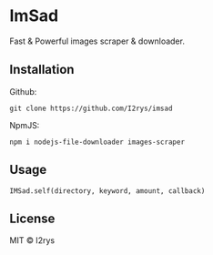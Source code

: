# ImSad
Fast & Powerful images scraper & downloader.

## Installation
Github:
```
git clone https://github.com/I2rys/imsad
```

NpmJS:
```
npm i nodejs-file-downloader images-scraper
```

## Usage
```
IMSad.self(directory, keyword, amount, callback)
```

## License
MIT © I2rys